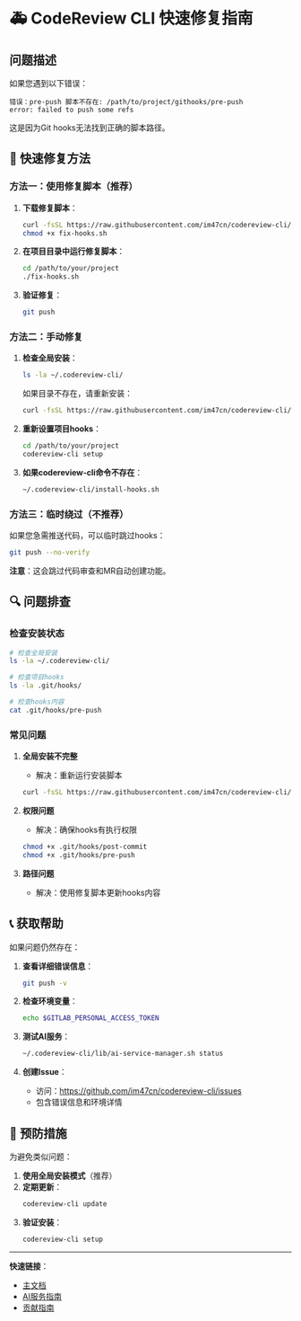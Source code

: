 # 🚑 CodeReview CLI 快速修复指南

## 问题描述

如果您遇到以下错误：
```
错误：pre-push 脚本不存在: /path/to/project/githooks/pre-push
error: failed to push some refs
```

这是因为Git hooks无法找到正确的脚本路径。

## 🔧 快速修复方法

### 方法一：使用修复脚本（推荐）

1. **下载修复脚本**：
   ```bash
   curl -fsSL https://raw.githubusercontent.com/im47cn/codereview-cli/main/fix-hooks.sh -o fix-hooks.sh
   chmod +x fix-hooks.sh
   ```

2. **在项目目录中运行修复脚本**：
   ```bash
   cd /path/to/your/project
   ./fix-hooks.sh
   ```

3. **验证修复**：
   ```bash
   git push
   ```

### 方法二：手动修复

1. **检查全局安装**：
   ```bash
   ls -la ~/.codereview-cli/
   ```
   
   如果目录不存在，请重新安装：
   ```bash
   curl -fsSL https://raw.githubusercontent.com/im47cn/codereview-cli/main/install.sh | bash
   ```

2. **重新设置项目hooks**：
   ```bash
   cd /path/to/your/project
   codereview-cli setup
   ```

3. **如果codereview-cli命令不存在**：
   ```bash
   ~/.codereview-cli/install-hooks.sh
   ```

### 方法三：临时绕过（不推荐）

如果您急需推送代码，可以临时跳过hooks：
```bash
git push --no-verify
```

**注意**：这会跳过代码审查和MR自动创建功能。

## 🔍 问题排查

### 检查安装状态

```bash
# 检查全局安装
ls -la ~/.codereview-cli/

# 检查项目hooks
ls -la .git/hooks/

# 检查hooks内容
cat .git/hooks/pre-push
```

### 常见问题

1. **全局安装不完整**
   - 解决：重新运行安装脚本
   ```bash
   curl -fsSL https://raw.githubusercontent.com/im47cn/codereview-cli/main/install.sh | bash
   ```

2. **权限问题**
   - 解决：确保hooks有执行权限
   ```bash
   chmod +x .git/hooks/post-commit
   chmod +x .git/hooks/pre-push
   ```

3. **路径问题**
   - 解决：使用修复脚本更新hooks内容

## 📞 获取帮助

如果问题仍然存在：

1. **查看详细错误信息**：
   ```bash
   git push -v
   ```

2. **检查环境变量**：
   ```bash
   echo $GITLAB_PERSONAL_ACCESS_TOKEN
   ```

3. **测试AI服务**：
   ```bash
   ~/.codereview-cli/lib/ai-service-manager.sh status
   ```

4. **创建Issue**：
   - 访问：https://github.com/im47cn/codereview-cli/issues
   - 包含错误信息和环境详情

## 🎯 预防措施

为避免类似问题：

1. **使用全局安装模式**（推荐）
2. **定期更新**：
   ```bash
   codereview-cli update
   ```
3. **验证安装**：
   ```bash
   codereview-cli setup
   ```

---

**快速链接**：
- [主文档](README.md)
- [AI服务指南](docs/AI_SERVICES_GUIDE.md)
- [贡献指南](CONTRIBUTING.md)
